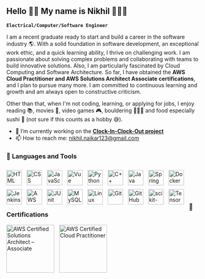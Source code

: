 ## Hello 👋🏾 My name is Nikhil 🧑🏾‍💻

**`Electrical/Computer/Software Engineer`**

I am a recent graduate ready to start and build a career in the software industry 🌎. With a solid foundation in software development, an exceptional work ethic, and a quick learning ability, I thrive on challenging work. I am passionate about solving complex problems and collaborating with teams to build innovative solutions. Also, I am particularly fascinated by Cloud Computing and Software Architecture.
So far, I have obtained the **AWS Cloud Practitioner and AWS Solutions Architect Associate certifications**, and I plan to pursue many more. I am committed to continuous learning and growth and am always open to constructive criticism.

Other than that, when I'm not coding, learning, or applying for jobs, I enjoy reading 📚, movies 🍿, video games 🎮, bouldering 🧗🏽‍♀️ and food especially sushi 🍣 (not sure if this counts as a hobby 😅).

- 🔭 I’m currently working on the **[Clock-In-Clock-Out project](https://github.com/WonderBoi99/Clock-In-Clock-Out)**
- 📫 How to reach me: nikhil.naikar123@gmail.com


### 🧰 Languages and Tools
<img align="left" alt="HTML" width="40px" style="padding-right:10px;padding-top:10px;" src="https://cdn.jsdelivr.net/gh/devicons/devicon/icons/html5/html5-plain.svg" />
<img align="left" alt="CSS" width="40px" style="padding-right:10px;padding-top:10px;" src="https://cdn.jsdelivr.net/gh/devicons/devicon/icons/css3/css3-plain.svg" />
<img align="left" alt="JavaScript" width="40px" style="padding-right:10px;padding-top:10px;" src="https://cdn.jsdelivr.net/gh/devicons/devicon/icons/javascript/javascript-plain.svg" />
<img align="left" alt="Vue" width="40px" style="padding-right:10px;padding-top:10px;" src="https://cdn.jsdelivr.net/gh/devicons/devicon@latest/icons/vuejs/vuejs-original.svg" />
<img align="left" alt="Python" width="40px" style="padding-right:10px;padding-top:10px;" src="https://cdn.jsdelivr.net/gh/devicons/devicon/icons/python/python-plain.svg" />
<img align="left" alt="C++" width="40px" style="padding-right:10px;padding-top:10px;" src="https://cdn.jsdelivr.net/gh/devicons/devicon/icons/cplusplus/cplusplus-line.svg" />
<img align="left" alt="Java" width="40px" style="padding-right:10px;padding-top:10px;" src="https://cdn.jsdelivr.net/gh/devicons/devicon/icons/java/java-original.svg"/>
<img align="left" alt="Spring Boot" width="40px" style="padding-right:10px;padding-top:10px;" src="https://cdn.jsdelivr.net/gh/devicons/devicon/icons/spring/spring-original.svg" />
<img align="left" alt="Docker" width="40px" style="padding-right:10px;padding-top:10px;" src="https://cdn.jsdelivr.net/gh/devicons/devicon@latest/icons/docker/docker-original.svg" />
<img align="left" alt="Jenkins" width="40px" style="padding-right:10px;padding-top:10px;" src="https://cdn.jsdelivr.net/gh/devicons/devicon@latest/icons/jenkins/jenkins-original.svg" />
<img align="left" alt="AWS" width="40px" style="padding-right:10px;padding-top:10px;" src="https://cdn.jsdelivr.net/gh/devicons/devicon@latest/icons/amazonwebservices/amazonwebservices-original-wordmark.svg" />
<img align="left" alt="JUnit" width="40px" style="padding-right:10px;padding-top:10px;" src="https://cdn.jsdelivr.net/gh/devicons/devicon@latest/icons/junit/junit-original-wordmark.svg" />
<img align="left" alt="MySQL" width="40px" style="padding-right:10px;padding-top:10px;" src="https://cdn.jsdelivr.net/gh/devicons/devicon@latest/icons/mysql/mysql-original-wordmark.svg" />
<img align="left" alt="Linux" width="40px" style="padding-right:10px;padding-top:10px;" src="https://cdn.jsdelivr.net/gh/devicons/devicon/icons/linux/linux-original.svg" />
<img align="left" alt="Git" width="40px" style="padding-right:10px;padding-top:10px;" src="https://cdn.jsdelivr.net/gh/devicons/devicon/icons/git/git-original.svg" />
<img align="left" alt="GitHub" width="40px" style="padding-right:10px;padding-top:10px;" src="https://cdn.jsdelivr.net/gh/devicons/devicon/icons/github/github-original.svg" />
<img align="left" alt="scikit-learn" width="40px" style="padding-right:10px;padding-top:10px;" src="https://cdn.jsdelivr.net/gh/devicons/devicon@latest/icons/scikitlearn/scikitlearn-original.svg" />
<img align="left" alt="TensorFlow" width="40px" style="padding-right:10px;padding-top:10px;" src="https://cdn.jsdelivr.net/gh/devicons/devicon@latest/icons/tensorflow/tensorflow-original.svg" />
<br />

#
<br />

### 📜 Certifications
<a href="https://www.credly.com/badges/f4d107ed-827d-4b00-93ad-9b95eb4ecb56/linked_in_profile">
  <img align="left" alt="AWS Certified Solutions Architect – Associate" width="125px" style="padding-right:10px;" src="https://github.com/WonderBoi99/WonderBoi99/assets/61436662/c92ce5a6-f4ca-4f3c-98f8-1b87d83f5a6d" />
</a>
<a href="https://www.credly.com/badges/8d7d5c65-b278-4243-98ae-da259f8d929a/linked_in_profile">
  <img align="left" alt="AWS Certified Cloud Practitioner" width="125px" style="padding-right:10px;" src="https://github.com/WonderBoi99/WonderBoi99/assets/61436662/ad379651-e2a9-467f-b16d-6a0b0b1592ac" />
</a>


